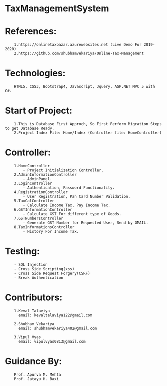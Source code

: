 # 			     TaxManagementSystem
								
# References: 
		1.https://onlinetaxbazar.azurewebsites.net (Live Demo For 2019-2020)
		2.https://github.com/shubhamvekariya/Online-Tax-Management
			 
# Technologies: 
		HTML5, CSS3, Bootstrap4, Javascript, Jquery, ASP.NET MVC 5 with C#.

# Start of Project: 
		1.This is Database First Approch, So First Perform Migration Steps to get Database Ready.
		2.Project Index File: Home/Index (Controller file: HomeController)
		
# Controller:
		1.HomeController
			- Project Initialization Controller.
		2.AdminInformationController
			- AdminPanel.
		3.LoginController
			- Authentication, Password Functionality.
		4.RegistrationController
			- User Registration, Pan Card Number Validation.
		5.TaxCalController
			- Calculate Income Tax, Pay Income Tax.
		6.GSTInformationController
			- Calculate GST For different type of Goods.
		7.GSTNumbersController
			- Generate GST Number for Requested User, Send by GMAIL.
		8.TaxInformationsController
			- History For Income Tax.
			
# Testing:
		- SQL Injection
		- Cross Side Scripting(xss)
		- Cross Side Request Forgery(CSRF)
		- Break Authentication
			
# Contributors:
		1.Keval Talaviya
		  email: kevaltalaviya122@gmail.com
		   
		2.Shubham Vekariya
		  email: shubhamvekariya402@gmail.com

		3.Vipul Vyas
		  email: vipulvyas0813@gmail.com


# Guidance By:
		Prof. Apurva M. Mehta
		Prof. Jatayu H. Baxi
